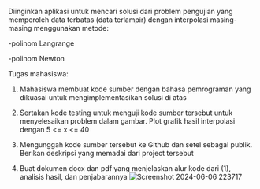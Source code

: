Diinginkan aplikasi untuk mencari solusi dari problem pengujian yang memperoleh data terbatas (data terlampir) dengan interpolasi masing-masing menggunakan metode:

-polinom Langrange

-polinom Newton

Tugas mahasiswa:

1. Mahasiswa membuat kode sumber dengan bahasa pemrograman yang dikuasai untuk mengimplementasikan solusi di atas

2. Sertakan kode testing untuk menguji kode sumber tersebut untuk menyelesaikan problem dalam gambar. Plot grafik hasil interpolasi dengan 5 <= x <= 40

3. Mengunggah kode sumber tersebut ke Github dan setel sebagai publik. Berikan deskripsi yang memadai dari project tersebut

4. Buat dokumen docx dan pdf yang menjelaskan alur kode dari (1), analisis hasil, dan penjabarannya
![Screenshot 2024-06-06 223717](https://github.com/Kemphy/Implemetasi-Interpolasi_Nalendra-Faraz-Putra-Rahadyan_21120122140098/assets/129735869/77f93404-dbae-42a6-98e8-f696b66e9da3)
